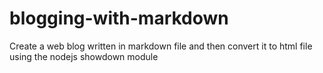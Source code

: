 # blogging-with-markdown
Create a web blog written in markdown file and then convert it to html file using the nodejs showdown module
